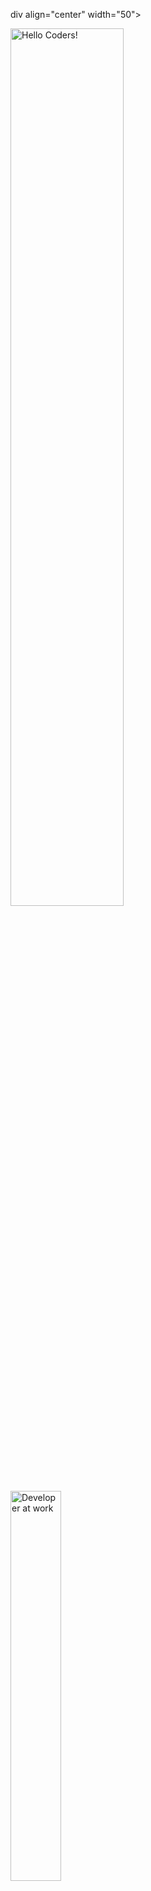 div align="center" width="50">

<img src="https://github.com/SP-XD/SP-XD/blob/main/images/hellocoders_rounded.gif?raw=true" width="60%" alt="Hello Coders!" />
<br>
<img src="https://github.com/SP-XD/SP-XD/blob/main/images/dev-working_rounded.gif?raw=true" width="40%" alt="Developer at work" />
<br>

### 👨‍💻 Youssef Soliman – Information Systems Engineer & Software Engineering Candidate

</div>

---

### 🧠 About Me

- 🎓 Bachelor's degree in **Information Systems**, currently pursuing an equivalency in **Software Engineering**.
- 💼 Strong experience in system design, application development, data analysis, and network security.
- 🧠 Passionate about AI, DevOps, and writing clean, maintainable code.
- 💻 Skilled in Flutter, React Native, Python, Java, Go, C++, and more.
- 🐧 Enthusiast of Linux systems and open-source development.

---

<details>
<summary><strong>🎵 Busy coding & vibing to:</strong></summary>

[![Spotify](https://spotify-readme.sp-xd.vercel.app/api/spotify)](https://open.spotify.com/user/somnathpaul)

</details>

![Profile Views](https://komarev.com/ghpvc/?username=SP-XD&style=flat&color=orange&label=PROFILE+VIEWS)
![Hits](https://hits.seeyoufarm.com/api/count/incr/badge.svg?url=https%3A%2F%2Fgithub.com%2FSP-XD&count_bg=%2379C83D&title_bg=%23555555&icon=mediafire.svg&icon_color=%23E7E7E7&title=HITS&edge_flat=false)

---

### 🛠️ Tech Stack & Tools I Use

```dart
// Summary of skills and tools
class AboutMe extends Engineer {
  const tools = {
    "Languages": ["Go", "Python", "Java", "Dart", "C++", "JavaScript"],
    "Frontend": ["Flutter", "HTML", "CSS"],
    "Backend": ["Firebase", "SQLite"],
    "Tools": ["Git", "Linux", "VS Code", "Figma"]
  };

    
